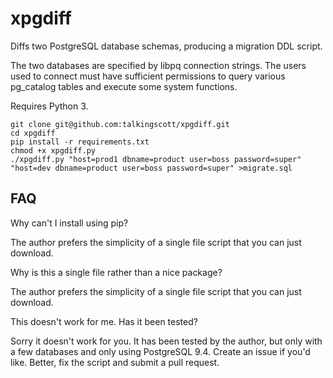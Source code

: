 # xpgdiff

Diffs two PostgreSQL database schemas, producing a migration DDL script.

The two databases are specified by libpq connection strings.  The users used to connect must have sufficient permissions to query various pg_catalog tables and execute some system functions.

Requires Python 3.

```
git clone git@github.com:talkingscott/xpgdiff.git
cd xpgdiff
pip install -r requirements.txt
chmod +x xpgdiff.py
./xpgdiff.py "host=prod1 dbname=product user=boss password=super" "host=dev dbname=product user=boss password=super" >migrate.sql
```

## FAQ

Why can't I install using pip?

The author prefers the simplicity of a single file script that you can just download.

Why is this a single file rather than a nice package?

The author prefers the simplicity of a single file script that you can just download.

This doesn't work for me.  Has it been tested?

Sorry it doesn't work for you.  It has been tested by the author, but only with a few databases and only using PostgreSQL 9.4.  Create an issue if you'd like.  Better, fix the script and submit a pull request.
